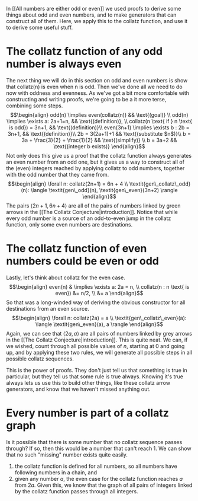 In [[All numbers are either odd or even]] we used proofs to derive some things about odd and even numbers, and to make generators that can construct all of them.
Here, we apply this to the collatz function, and use it to derive some useful stuff.
# The collatz function of any odd number is always even
The next thing we will do in this section on odd and even numbers is show that collatz(n) is even when n is odd.
Then we've done all we need to do now with oddness and evenness.
As we've got a bit more comfortable with constructing and writing proofs, we're going to be a it more terse, combining some steps.
$$\begin{align}
odd(n) \implies even(collatz(n)) && \text{(goal)} \\
odd(n) \implies \exists a: 2a+1=n, && \text{(definition)}, \\
collatz(n \text{ if } n \text{ is odd}) = 3n+1, && \text{(definition)}\\
even(3n+1) \implies \exists b : 2b = 3n+1, && \text{(definition)}\\
2b = 3(2a+1)+1 && \text{(substitute $n$)}\\
b = 3a + \frac{3}{2} + \frac{1}{2} && \text{(simplify)} \\
b = 3a+2 && \text{(integer b exists)}
\end{align}$$
Not only does this give us a proof that the collatz function always generates an even number from an odd one, but it gives us a way to construct all of the (even) integers reached by applying collatz to odd numbers, together with the odd number that they came from.
$$\begin{align}
\forall n: collatz(2n+1) = 6n + 4 \\
\textit{gen\_collatz\_odd}(n): \langle \textit{gen\_odd}(n), \textit{gen\_even}(3n+2) \rangle
\end{align}$$
The pairs $\langle 2n+1, 6n+4 \rangle$ are all of the pairs of numbers linked by green arrows in the [[The Collatz Conjecture|introduction]].
Notice that while every odd number is a source of an odd-to-even jump in the collatz function, only some even numbers are destinations.
# The collatz function of even numbers could be even or odd
Lastly, let's think about collatz for the even case.
$$\begin{align}
even(n) & \implies \exists a: 2a = n, \\
collatz(n : n \text{ is even}) &= n/2, \\
&= a
\end{align}$$
So that was a long-winded way of deriving the obvious constructor for all destinations from an even source.
$$\begin{align}
\forall n: collatz(2a) = a \\
\textit{gen\_collatz\_even}(a): \langle \textit{gen\_even}(a), a \rangle
\end{align}$$
Again, we can see that $\langle 2a, a \rangle$ are all pairs of numbers linked by grey arrows in the [[The Collatz Conjecture|introduction]].
This is quite neat.
We can, if we wished, count through all possible values of $n$, starting at 0 and going up, and by applying these two rules, we will generate all possible steps in all possible collatz sequences.

This is the power of proofs.
They don't just tell us that something is true in particular, but they tell us that some rule is true always.
Knowing it's true always lets us use this to build other things, like these collatz arrow generators, and know that we haven't missed anything out.

# Every number is part of a collatz graph
Is it possible that there is some number that no collatz sequence passes through?
If so, then this would be a number that can't reach 1.
We can show that no such "missing" number exists quite easily.

1. the collatz function is defined for all numbers, so all numbers have following numbers in a chain, and
2. given any number $a$, the even case for the collatz function reaches $a$ from $2a$.
Given this, we know that the graph of all pairs of integers linked by the collatz function passes through all integers.